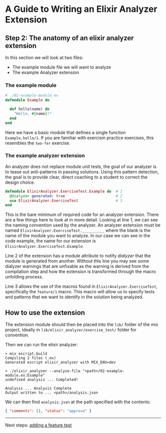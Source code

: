 # A Guide to Writing an Elixir Analyzer Extension

## Step 2: The anatomy of an elixir analyzer extension

In this section we will look at two files:

- The example module file we will want to analyze
- The example Analyzer extension

### The example module

```elixir
# ./02-example-module.ex
defmodule Example do

  def hello(name) do
    "Hello, #{name}!"
  end
end
```

Here we have a basic module that defines a single function `Example.hello/1`. If you are familiar with exercism practice exercises, this resembles the `two-fer` exercise.

### The example analyzer extension

An analyzer does not replace module unit tests, the goal of our analyzer is to tease out anti-patterns in passing solutions. Using this pattern detection, the goal is to provide clear, direct coaching to a student to correct the design choice.

```elixir
defmodule ElixirAnalyzer.ExerciseTest.Example do  # 1
  @dialyzer generated: true                       # 2
  use ElixirAnalyzer.ExerciseTest                 # 3
end
```

This is the bare minimum of required code for an analyzer extension. There are a few things here to look at in more detail. Looking at line 1, we can see the naming convention used by the analyzer. An analyzer extension must be named `ElixirAnalyzer.ExerciseTest.__________` where the blank is the name of the module you want to analyze. In our case we can see in the code example, the name for our extension is `ElixirAnalyzer.ExerciseTest.Example`.

Line 2 of the extension has a module attribute to notify _dialyzer_ that the module is generated from another. Without this line you may see some dialyzer warnings that are unfixable as the warning is derived from the compilation step and how the extension is transformed through the macro unfolding process.

Line 3 allows the use of the macros found in `ElixirAnalyzer.ExerciseTest`, specifically the `feature/1` macro. This macro will allow us to specify tests and patterns that we want to identify in the solution being analyzed.

## How to use the extension

The extension module should then be placed into the `lib/` folder of the mix project, ideally in `lib/elixir_analyzer/exercise_test/` folder for convention.

Then we can run the elixir analyzer:

```shell
> mix escript.build
Compiling 2 files (.ex)
Generated escript elixir_analyzer with MIX_ENV=dev

> ./elixir_analyzer --analyze-file "<path>/02-example-module.ex:Example"
undefined analysis ... Completed!

Analysis ... Analysis Complete
Output written to ... <path>/analysis.json
```

We can then find `analysis.json` at the path specified with the contents:

```json
{ "comments": [], "status": "approve" }
```

---

Next steps: [adding a feature test][step-3]

[step-3]: ../step-03/step-03.md
